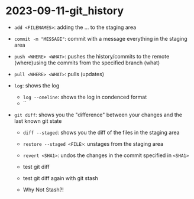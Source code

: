 # 2023-09-11-git_history


- `add <FILENAMES>`: adding the ... to the staging area
- `commit -m "MESSAGE"`: commit with a message everything in the staging area
- `push <WHERE> <WHAT>`: pushes the history/commits to the remote (where)using the commits from the specified branch (what)
- `pull <WHERE> <WHAT>`: pulls (updates)

- `log`: shows the log
  - `log --oneline`: shows the log in condenced format
  - ``

- `git diff`: shows you the "difference" between your changes and the last known git state
  - `diff --staged`: shows you the diff of the files in the staging area
  - `restore --staged <FILE>`: unstages <FILE> from the staging area

  - `revert <SHA1>`: undos the changes in the commit specified in `<SHA1>`

  - test git diff
  - test git diff again with git stash
  - Why Not Stash?!
